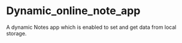 # Dynamic_online_note_app
A dynamic Notes app which is enabled to set and get data from local storage.
